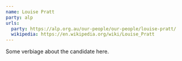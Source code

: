 ```yaml
---
name: Louise Pratt
party: alp
urls:
  party: https://alp.org.au/our-people/our-people/louise-pratt/
  wikipedia: https://en.wikipedia.org/wiki/Louise_Pratt
---
```

Some verbiage about the candidate here.

